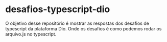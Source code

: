 # desafios-typescript-dio
O objetivo desse repositório é mostrar as respostas dos desafios de typescript da plataforma Dio.
Onde os desafios é como podemos rodar os arquivo.js no typescript.
